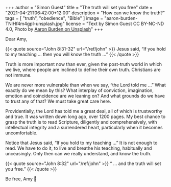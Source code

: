+++
author = "Simon Guest"
title = "The truth will set you free"
date = "2021-04-21T06:42:00+12:00"
description = "How can we know the truth?"
tags = [ "truth", "obedience", "Bible" ]
image = "aaron-burden-TNlHf4m4gpI-unsplash.jpg"
license = "Text by Simon Guest CC BY-NC-ND 4.0, Photo by [Aaron Burden on Unsplash](https://unsplash.com/photos/TNlHf4m4gpI)"
+++

Dear Amy,

{{< quote source="John 8:31-32" url="/ref/john" >}}
Jesus said, “If you hold to my teaching ... then you will know the truth ...”
{{< /quote >}}

Truth is more important now than ever, given the post-truth world in which we live, where people are inclined to define their own truth. Christians are not immune.

We are never more vulnerable than when we say, “the Lord told me ...”  What exactly do we mean by this? What interplay of conviction, imagination, emotion and coincidence are we leaning on? And what grounds do we have to trust any of that? We must take great care here.

Providentially, the Lord has told me a great deal, all of which is trustworthy and true. It was written down long ago, over 1200 pages. My best chance to grasp the truth is to read Scripture, diligently and comprehensively, with intellectual integrity and a surrendered heart, particularly when it becomes uncomfortable.

Notice that Jesus said, “If you hold to my teaching ...”  It is not enough to read. We have to do it, to live and breathe his teaching, habitually and unceasingly. Only then can we really understand, and know the truth.

{{< quote source="John 8:32" url="/ref/john" >}}
“ ... and the truth will set you free.”
{{< /quote >}}

Be free, Amy 🙏
